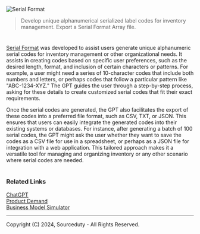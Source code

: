 ![Serial Format](https://github.com/user-attachments/assets/358c08f5-e510-471a-95e7-b66c730b78f8)

> Develop unique alphanumerical serialized label codes for inventory management. Export a Serial Format Array file.

#

[Serial Format](https://chatgpt.com/g/g-danbPfgbj-serial-format) was developed to assist users generate unique alphanumeric serial codes for inventory management or other organizational needs. It assists in creating codes based on specific user preferences, such as the desired length, format, and inclusion of certain characters or patterns. For example, a user might need a series of 10-character codes that include both numbers and letters, or perhaps codes that follow a particular pattern like "ABC-1234-XYZ." The GPT guides the user through a step-by-step process, asking for these details to create customized serial codes that fit their exact requirements.

Once the serial codes are generated, the GPT also facilitates the export of these codes into a preferred file format, such as CSV, TXT, or JSON. This ensures that users can easily integrate the generated codes into their existing systems or databases. For instance, after generating a batch of 100 serial codes, the GPT might ask the user whether they want to save the codes as a CSV file for use in a spreadsheet, or perhaps as a JSON file for integration with a web application. This tailored approach makes it a versatile tool for managing and organizing inventory or any other scenario where serial codes are needed.

#
### Related Links

[ChatGPT](https://github.com/sourceduty/ChatGPT)
<br>
[Product Demand](https://github.com/sourceduty/Product_Demand)
<br>
[Business Model Simulator](https://github.com/sourceduty/Business_Model_Simulator)

***
Copyright (C) 2024, Sourceduty - All Rights Reserved.
